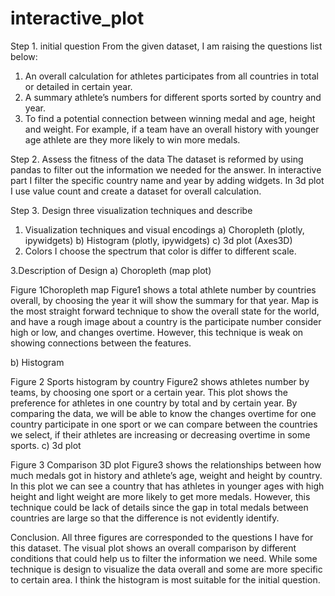 # interactive_plot
Step 1. initial question
From the given dataset, I am raising the questions list below:
1.	An overall calculation for athletes participates from all countries in total or detailed in certain year.
2.	A summary athlete’s numbers for different sports sorted by country and year.
3.	To find a potential connection between winning medal and age, height and weight. For example, if a team have an overall history with younger age athlete are they more likely to win more medals.

Step 2. Assess the fitness of the data
The dataset is reformed by using pandas to filter out the information we needed for the answer. In interactive part I filter the specific country name and year by adding widgets. In 3d plot I use value count and create a dataset for overall calculation.

Step 3. Design three visualization techniques and describe
1. Visualization techniques and visual encodings
a) Choropleth (plotly, ipywidgets)
b) Histogram (plotly, ipywidgets)
c) 3d plot (Axes3D)
2. Colors
	I choose the spectrum that color is differ to different scale.


3.Description of Design
a) Choropleth (map plot)
 
Figure 1Choropleth map
Figure1 shows a total athlete number by countries overall, by choosing the year it will show the summary for that year. Map is the most straight forward technique to show the overall state for the world, and have a rough image about a country is the participate number consider high or low, and changes overtime. However, this technique is weak on showing connections between the features.

b) Histogram
 
Figure 2 Sports histogram by country
Figure2 shows athletes number by teams, by choosing one sport or a certain year. This plot shows the preference for athletes in one country by total and by certain year. By comparing the data, we will be able to know the changes overtime for one country participate in one sport or we can compare between the countries we select, if their athletes are increasing or decreasing overtime in some sports. 
c) 3d plot
 
Figure 3 Comparison 3D plot
Figure3 shows the relationships between how much medals got in history and athlete’s age, weight and height by country. In this plot we can see a country that has athletes in younger ages with high height and light weight are more likely to get more medals. However, this technique could be lack of details since the gap in total medals between countries are large so that the difference is not evidently identify.

Conclusion.
All three figures are corresponded to the questions I have for this dataset. The visual plot shows an overall comparison by different conditions that could help us to filter the information we need. While some technique is design to visualize the data overall and some are more specific to certain area. I think the histogram is most suitable for the initial question.


